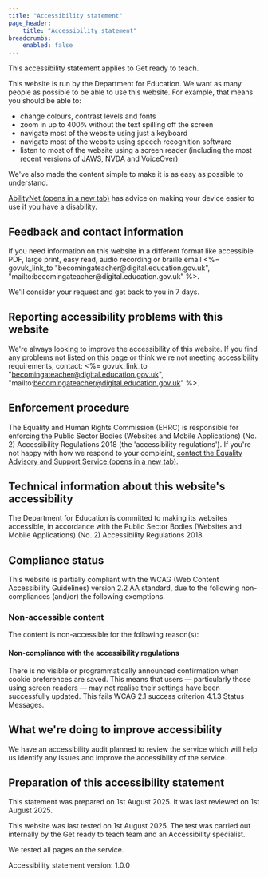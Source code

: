 ```yaml
---
title: "Accessibility statement"
page_header:
    title: "Accessibility statement"
breadcrumbs:
    enabled: false
---
```


This accessibility statement applies to Get ready to teach.

This website is run by the Department for Education. We want as many people as possible to be able to use this website. For example, that means you should be able to:

- change colours, contrast levels and fonts
- zoom in up to 400% without the text spilling off the screen
- navigate most of the website using just a keyboard
- navigate most of the website using speech recognition software
- listen to most of the website using a screen reader (including the most recent versions of JAWS, NVDA and VoiceOver)

We've also made the content simple to make it is as easy as possible to understand.

<p class="govuk-body">
    <a class="govuk-link" href="https://mcmw.abilitynet.org.uk/" target="_blank" rel="noopener noreferrer">AbilityNet (opens in a new tab)</a> has advice on making your device easier to use if you have a disability.
</p>

## Feedback and contact information 

<p class="govuk-body">
    If you need information on this website in a different format like accessible PDF, large print, easy read, audio recording or braille email <%= govuk_link_to "becomingateacher@digital.education.gov.uk", "mailto:becomingateacher@digital.education.gov.uk" %>.
</p>

We'll consider your request and get back to you in 7 days.

## Reporting accessibility problems with this website

We're always looking to improve the accessibility of this website. If you find any problems not listed on this page or think we're not meeting accessibility requirements, contact: <%= govuk_link_to "becomingateacher@digital.education.gov.uk", "mailto:becomingateacher@digital.education.gov.uk" %>.

## Enforcement procedure

<p class="govuk-body">
    The Equality and Human Rights Commission (EHRC) is responsible for enforcing the Public Sector Bodies
    (Websites and Mobile Applications) (No. 2) Accessibility Regulations 2018 (the 'accessibility regulations'). If you're
    not happy with how we respond to your complaint, <a class="govuk-link" rel="noopener noreferrer" href="https://www.equalityadvisoryservice.com/" target="_blank">contact the Equality Advisory and Support Service (opens in a new tab)</a>.
</p>

## Technical information about this website's accessibility

The Department for Education is committed to making its websites accessible, in accordance with the Public Sector Bodies (Websites and Mobile Applications) (No. 2) Accessibility Regulations 2018.

## Compliance status

This website is partially compliant with the WCAG (Web Content Accessibility Guidelines) version 2.2 AA standard, due to the following non-compliances (and/or) the following exemptions.

### Non-accessible content

The content is non-accessible for the following reason(s):

#### Non-compliance with the accessibility regulations

There is no visible or programmatically announced confirmation when cookie preferences are saved. This means that users — particularly those using screen readers — may not realise their settings have been successfully updated. This fails WCAG 2.1 success criterion 4.1.3 Status Messages.

## What we're doing to improve accessibility

We have an accessibility audit planned to review the service which will help us identify any issues and improve the accessibility of the service.

## Preparation of this accessibility statement

This statement was prepared on 1st August 2025. It was last reviewed on 1st August 2025.

This website was last tested on 1st August 2025. The test was carried out internally by the Get ready to teach team and an Accessibility specialist.

We tested all pages on the service.

Accessibility statement version: 1.0.0

